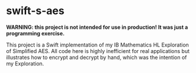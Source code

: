 # swift-s-aes

**WARNING: this project is not intended for use in production! It was just a programming exercise.**

This project is a Swift implementation of my IB Mathematics HL Exploration of Simplified AES.
All code here is highly inefficient for real applications but illustrates how to encrypt and decrypt by hand, which was the intention of my Exploration.
